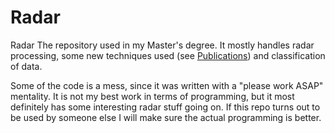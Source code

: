 # Radar

Radar
The repository used in my Master's degree. It mostly handles radar processing, some new techniques used (see [Publications](https://github.com/Alex-vZyl/Publications)) and classification of data.

Some of the code is a mess, since it was written with a "please work ASAP" mentality. It is not my best work in terms of programming, but it most definitely has some interesting radar stuff going on. If this repo turns out to be used by someone else I will make sure the actual programming is better.
